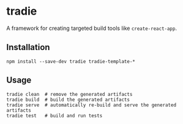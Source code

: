 # tradie

A framework for creating targeted build tools like `create-react-app`.

## Installation

    npm install --save-dev tradie tradie-template-*
    
## Usage

    tradie clean  # remove the generated artifacts
    tradie build  # build the generated artifacts
    tradie serve  # automatically re-build and serve the generated artifacts
    tradie test   # build and run tests